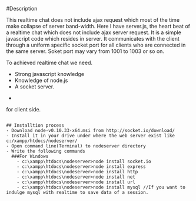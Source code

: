 #Description

This realtime chat does not include ajax request which most of the time make collapse of server band-width. Here I have server.js, the heart beat of a realtime chat which does not include ajax server request. It is a simple javascript code which resides in server. It communicates with the client through a uniform specific socket port for all clients who are connected in the same server. Soket port may vary from 1001 to 1003 or so on. 


  To achieved realtime chat we need.

  - Strong javascript knowledge
  - Knowledge of node.js
  - A socket server.
  - ```
  <script src="https://cdn.socket.io/socket.io-1.2.1.js"></script> for client side.
  ```
  
## Installtion process
  - Download node-v0.10.33-x64.msi from http://socket.io/download/
  - Install it in your drive under where the web server exist like c:/xampp/htdocs/nodeserver/
  - Open command line(Terminal) to nodeserver directory
  - Write the following commands
    ###For Windows
      - c:\xampp\htdocs\nodeserver>node install socket.io
      - c:\xampp\htdocs\nodeserver>node install express
      - c:\xampp\htdocs\nodeserver>node install http
      - c:\xampp\htdocs\nodeserver>node install net
      - c:\xampp\htdocs\nodeserver>node install url
      - c:\xampp\htdocs\nodeserver>node install mysql //If you want to indulge mysql with realtime to save data of a session.


  
